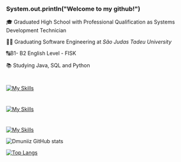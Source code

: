 ### System.out.println("Welcome to my github!")

🎓 Graduated High School with Professional Qualification as Systems Development Technician

👨‍💻 Graduating Software Engineering at *São Judas Tadeu University*

🔠B1- B2 English Level - FISK

📚 Studying Java, SQL and Python

#

[![My Skills](https://skillicons.dev/icons?i=c,java,javascript,mysql&theme=dark)](https://skillicons.dev)

#

[![My Skills](https://skillicons.dev/icons?i=windows,linux&theme=dark)](https://skillicons.dev)

#

[![My Skills](https://skillicons.dev/icons?i=linkedin,&theme=dark)](https://www.linkedin.com/in/davy-muniz-3560a2302/)



![Dmuniiz GitHub stats](https://github-readme-stats.vercel.app/api?username=Dmuniiz&show_icons=true&theme=dark)


[![Top Langs](https://github-readme-stats.vercel.app/api/top-langs/?username=Dmuniiz&layout=compact)](https://github.com/Dmuniiz/github-readme-stats)


